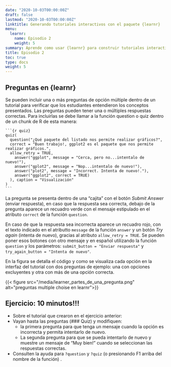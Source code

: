 ```yaml
---
date: "2020-10-03T00:00:00Z"
draft: false
lastmod: "2020-10-03T00:00:00Z"
linktitle: Generando tutoriales interactivos con el paquete {learnr}
menu:
  learnr:
    name: Episodio 2
    weight: 5
summary: Aprende como usar {learnr} para construir tutoriales interactivos con R.
title: Episodio 2
toc: true
type: docs
weight: 5
---
```


## Preguntas en {learnr}

Se pueden incluir una o más preguntas de opción múltiple dentro de un tutorial para verificar que los estudiantes entendieron los conceptos presentados. Las preguntas pueden tener una o múltiples respuestas correctas. Para incluirlas se debe llamar a la función question o quiz dentro de un chunk de R de esta manera:

````
```{r quiz}
quiz(
  question("¿Qué paquete del listado nos permite realizar gráficos?", 
  correct = "Buen trabajo!, ggplot2 es el paquete que nos permite realizar gráficos.", 
  allow_retry = TRUE,
    answer("ggplot", message = "Cerca, pero no...intentalo de nuevo!"),
    answer("gplot2", message = "Nop...intentalo de nuevo!"),
    answer("plot2", message = "Incorrect. Intenta de nuevo!."),
    answer("ggplot2", correct = TRUE)
  ), caption = "Visualización"
)
```
```` 
La pregunta se presenta dentro de una “cajita” con el botón _Submit Answer_ (enviar respuesta), en caso que la respuesta sea correcta, debajo de la pregunta aparece un recuadro verde con el mensaje estipulado en el atributo `correct` de la función `question`. 

En caso de que la respuesta sea incorrecta aparece un recuadro rojo, con el texto indicado en el atributto `message` de la función `answer` y un botón _Try again_ (intenta de nuevo), gracias al atributo `allow_retry = TRUE`. 
Se pueden poner esos botones con otro mensaje y en español utilizando la función `question` y los parámetros: `submit_button = "Enviar respuesta"` y `try_again_button = "Intenta de nuevo"`.

En la figura se detalla el código y como se visualiza cada opción en la interfaz del tutorial con dos preguntas de ejemplo: una con opciones excluyentes y otra con más de una opción correcta.

{{< figure src="/media/learner_partes_de_una_pregunta.png" alt="preguntas multiple choise en learnr">}}

## Ejercicio: 10 minutos!!!

* Sobre el tutorial que crearon en el ejercicio anterior:
* Vayan hasta las preguntas (### Quiz) y modifiquen:
  - la primera pregunta para que tenga un mensaje cuando la opción es incorrecta y permita intentarlo de nuevo.
  - La segunda pregunta para que se pueda intentarlo de nuevo y muestre un mensaje de “Muy bien!” cuando se seleccionan las respuestas correctas.
* Consulten la ayuda para `?question` y `?quiz` (o presionando F1 arriba del nombre de la función) .

